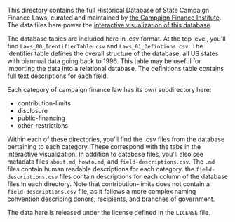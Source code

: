This directory contains the full Historical Database of State Campaign Finance Laws, curated and maintained by [the Campaign Finance Institute](http://cfinst.org/). The data files here power the [interactive visualization of this database](https://cfinst.github.io/).

The database tables are included here in .csv format. At the top level, you'll find `Laws_00_IdentifierTable.csv` and `Laws_01_Defintions.csv`. The identifier table defines the overall structure of the database, all US states with biannual data going back to 1996. This table may be useful for importing the data into a relational database. The definitions table contains full text descriptions for each field.

Each category of campaign finance law has its own subdirectory here:

 * contribution-limits
 * disclosure
 * public-financing
 * other-restrictions

Within each of these directories, you'll find the .csv files from the database pertaining to each category. These correspond with the tabs in the interactive visualization. In addition to database files, you'll also see metadata files `about.md`, `howto.md`, and `field-descriptions.csv`. The `.md` files contain human readable descriptions for each category. the `field-descriptions.csv` files contain descriptions for each column of the database files in each directory. Note that contribution-limits does not contain a `field-descriptions.csv` file, as it follows a more complex naming convention describing donors, recipients, and branches of government.

The data here is released under the license defined in the `LICENSE` file.
